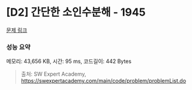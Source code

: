 # [D2] 간단한 소인수분해 - 1945 

[문제 링크](https://swexpertacademy.com/main/code/problem/problemDetail.do?contestProbId=AV5Pl0Q6ANQDFAUq) 

### 성능 요약

메모리: 43,656 KB, 시간: 95 ms, 코드길이: 442 Bytes



> 출처: SW Expert Academy, https://swexpertacademy.com/main/code/problem/problemList.do